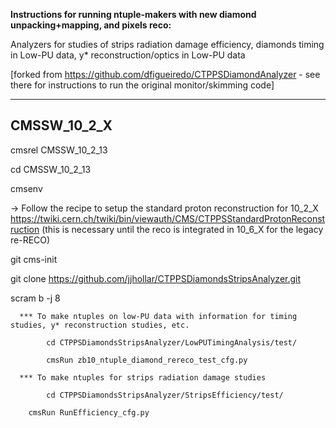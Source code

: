 <b>Instructions for running ntuple-makers with new diamond unpacking+mapping, and pixels reco:</b>

Analyzers for studies of strips radiation damage efficiency, diamonds timing in Low-PU data, y* reconstruction/optics in Low-PU data

[forked from https://github.com/dfigueiredo/CTPPSDiamondAnalyzer - see there for instructions to run the 
original monitor/skimming code]

---------------------------------------------------------------
CMSSW_10_2_X 
---------------------------------------------------------------
cmsrel CMSSW_10_2_13

cd CMSSW_10_2_13

cmsenv

-> Follow the recipe to setup the standard proton reconstruction for 10_2_X https://twiki.cern.ch/twiki/bin/viewauth/CMS/CTPPSStandardProtonReconstruction
   (this is necessary until the reco is integrated in 10_6_X for the legacy re-RECO)

git cms-init

git clone https://github.com/jjhollar/CTPPSDiamondsStripsAnalyzer.git

scram b -j 8

      *** To make ntuples on low-PU data with information for timing studies, y* reconstruction studies, etc.

            cd CTPPSDiamondsStripsAnalyzer/LowPUTimingAnalysis/test/

      	    cmsRun zb10_ntuple_diamond_rereco_test_cfg.py

      *** To make ntuples for strips radiation damage studies

      	    cd CTPPSDiamondsStripsAnalyzer/StripsEfficiency/test/

	    cmsRun RunEfficiency_cfg.py
